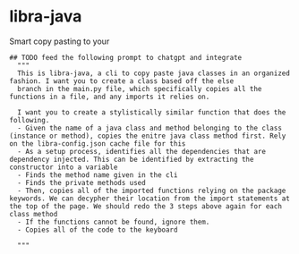 # libra-java

Smart copy pasting to your 


    ## TODO feed the following prompt to chatgpt and integrate
      """
      This is libra-java, a cli to copy paste java classes in an organized fashion. I want you to create a class based off the else 
      branch in the main.py file, which specifically copies all the functions in a file, and any imports it relies on.
      
      I want you to create a stylistically similar function that does the following.
      - Given the name of a java class and method belonging to the class (instance or method), copies the enitre java class method first. Rely on the libra-config.json cache file for this
      - As a setup process, identifies all the dependencies that are dependency injected. This can be identified by extracting the constructor into a variable
      - Finds the method name given in the cli
      - Finds the private methods used 
      - Then, copies all of the imported functions relying on the package keywords. We can decypher their location from the import statements at the top of the page. We should redo the 3 steps above again for each class method
      - If the functions cannot be found, ignore them. 
      - Copies all of the code to the keyboard 
      
      """